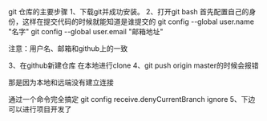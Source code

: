 git 仓库的主要步骤
1、下载git并成功安装。
2、打开git bash 
  首先配置自己的身份，这样在提交代码的时候就能知道是谁提交的
   git config --global user.name "名字"
   git config --global user.email "邮箱地址"

   注意：用户名、邮箱和github上的一致

3、在github新建仓库  在本地进行clone
4、git push origin master的时候会报错

   那是因为本地和远端没有建立连接

   通过一个命令完全搞定  git config receive.denyCurrentBranch ignore
5、下边可以进行项目开发了  

